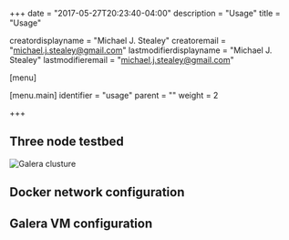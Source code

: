 +++
date = "2017-05-27T20:23:40-04:00"
description = "Usage"
title = "Usage"

creatordisplayname = "Michael J. Stealey" creatoremail = "michael.j.stealey@gmail.com" lastmodifierdisplayname = "Michael J. Stealey" lastmodifieremail = "michael.j.stealey@gmail.com"

[menu]

  [menu.main]
    identifier = "usage"
    parent = ""
    weight = 2

+++

## Three node testbed

![Galera clusture]({{<baseurl>}}/images/galeracluster.png)

## Docker network configuration

## Galera VM configuration
